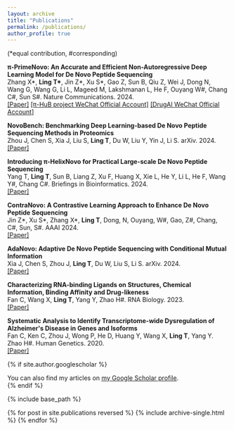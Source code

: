 ```yaml
---
layout: archive
title: "Publications"
permalink: /publications/
author_profile: true
---
```

(\*equal contribution, #corresponding)

**π-PrimeNovo: An Accurate and Efficient Non-Autoregressive Deep Learning Model for De Novo Peptide Sequencing** <br/>
Zhang X\*, __Ling T\*__, Jin Z\*, Xu S*, Gao Z, Sun B, Qiu Z, Wei J, Dong N, Wang G, Wang G, Li L, Mageed M, Lakshmanan L, He F, Ouyang W#, Chang C#, Sun S#. Nature Communications. 2024.<br/>
[\[Paper\]](https://rdcu.be/d5o3G) [\[π-HuB project WeChat Official Account\]](https://mp.weixin.qq.com/s/jzehYaZXuV_IRq2o-Ps-KQ) [\[DrugAI WeChat Official Account\]](https://mp.weixin.qq.com/s/PXHeTYclvaZ235Zx6i5Osg)<br/>

**NovoBench: Benchmarking Deep Learning-based De Novo Peptide Sequencing Methods in Proteomics**<br/>
Zhou J, Chen S, Xia J, Liu S, __Ling T__, Du W, Liu Y, Yin J, Li S. arXiv. 2024.<br/>
[\[Paper\]](https://arxiv.org/abs/2406.11906)<br/>

**Introducing π-HelixNovo for Practical Large-scale De Novo Peptide Sequencing** <br/>
Yang T, __Ling T__, Sun B, Liang Z, Xu F, Huang X, Xie L, He Y, Li L, He F, Wang Y#, Chang C#. Briefings in Bioinformatics. 2024.<br/>
[\[Paper\]](https://academic.oup.com/bib/article/25/2/bbae021/7604886)<br/>

**ContraNovo: A Contrastive Learning Approach to Enhance De Novo Peptide Sequencing**<br/>
Jin Z\*, Xu S\*, Zhang X\*, __Ling T__, Dong, N, Ouyang, W#, Gao, Z#, Chang, C#, Sun, S#. AAAI 2024.<br/>
[\[Paper\]](https://arxiv.org/abs/2312.11584)

**AdaNovo: Adaptive De Novo Peptide Sequencing with Conditional Mutual Information**<br/>
Xia J, Chen S, Zhou J, __Ling T__, Du W, Liu S, Li S. arXiv. 2024.<br/>
[\[Paper\]](https://arxiv.org/abs/2403.07013)

**Characterizing RNA-binding Ligands on Structures, Chemical Information, Binding Affinity and Drug-likeness**<br/>
Fan C, Wang X, __Ling T__, Yang Y, Zhao H#. RNA Biology. 2023.<br/>
[\[Paper\]](https://www.tandfonline.com/doi/full/10.1080/15476286.2023.2231708)

**Systematic Analysis to Identify Transcriptome-wide Dysregulation of Alzheimer's Disease in Genes and Isoforms**<br/>
Fan C, Ken C, Zhou J, Wong P, He D, Huang Y, Wang X, __Ling T__, Yang Y. Zhao H#. Human Genetics. 2020.<br/>
[\[Paper\]](https://link.springer.com/article/10.1007/s00439-020-02230-7)

{% if site.author.googlescholar %}
  <div class="wordwrap">You can also find my articles on <a href="{{site.author.googlescholar}}">my Google Scholar profile</a>.</div>
{% endif %}

{% include base_path %}

{% for post in site.publications reversed %}
  {% include archive-single.html %}
{% endfor %}
